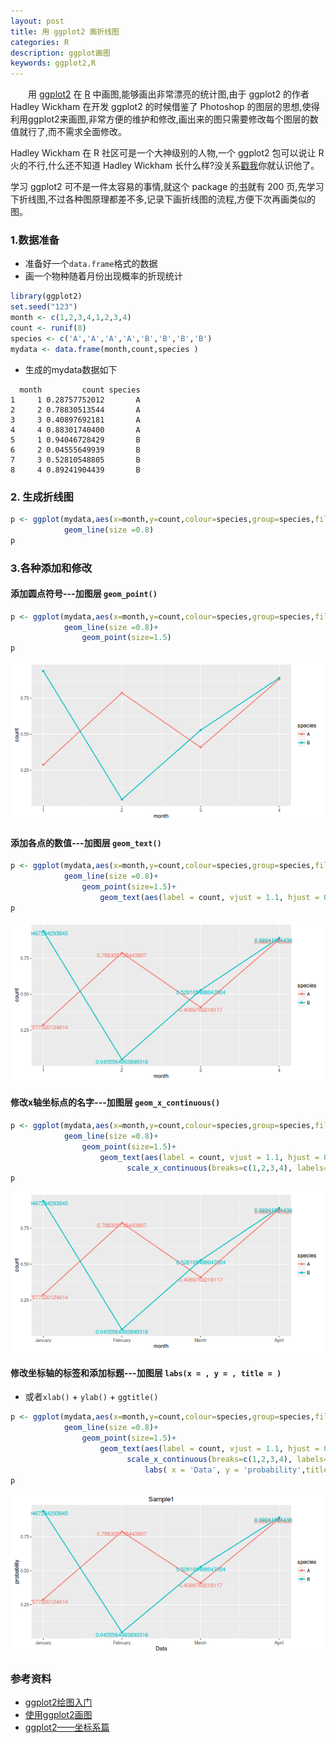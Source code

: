 ```yaml
---
layout: post
title: 用 ggplot2 画折线图
categories: R
description: ggplot画图
keywords: ggplot2,R
---
```


　　用 [ggplot2](https://github.com/hadley/ggplot2) 在 [R](https://www.r-project.org/) 中画图,能够画出非常漂亮的统计图,由于 ggplot2 的作者 Hadley Wickham 在开发 ggplot2 的时候借鉴了 Photoshop 的图层的思想,使得利用ggplot2来画图,非常方便的维护和修改,画出来的图只需要修改每个图层的数值就行了,而不需求全面修改。


  Hadley Wickham 在 R 社区可是一个大神级别的人物,一个 ggplot2 包可以说让 R 火的不行,什么还不知道 Hadley Wickham 长什么样?没关系[戳我](https://avatars3.githubusercontent.com/u/4196?v=3&s=400)你就认识他了。


  学习 ggplot2 可不是一件太容易的事情,就这个 package 的[书](http://www.amazon.com/dp/0387981403/ref=cm_sw_su_dp?tag=ggplot2-20)就有 200 页,先学习下折线图,不过各种图原理都差不多,记录下画折线图的流程,方便下次再画类似的图。

### 1.数据准备

* 准备好一个`data.frame`格式的数据
* 画一个物种随着月份出现概率的折现统计

```r
library(ggplot2)
set.seed("123")
month <- c(1,2,3,4,1,2,3,4)
count <- runif(8)
species <- c('A','A','A','A','B','B','B','B')
mydata <- data.frame(month,count,species )

```
* 生成的mydata数据如下

```
  month         count species
1     1 0.28757752012       A
2     2 0.78830513544       A
3     3 0.40897692181       A
4     4 0.88301740400       A
5     1 0.94046728429       B
6     2 0.04555649939       B
7     3 0.52810548805       B
8     4 0.89241904439       B

```


### 2. 生成折线图

```r
p <- ggplot(mydata,aes(x=month,y=count,colour=species,group=species,fill=species)) +
			geom_line(size =0.8)
p
```


### 3.各种添加和修改

#### 添加圆点符号---加图层 `geom_point()`


```r
p <- ggplot(mydata,aes(x=month,y=count,colour=species,group=species,fill=species)) +
			geom_line(size =0.8)+ 
				geom_point(size=1.5)
p
```

![plot_broken_line2](/images/posts/R/plot_broken_line2.png)


#### 添加各点的数值---加图层 `geom_text()`


```r
p <- ggplot(mydata,aes(x=month,y=count,colour=species,group=species,fill=species)) +
			geom_line(size =0.8)+ 
				geom_point(size=1.5)+
				    geom_text(aes(label = count, vjust = 1.1, hjust = 0.5, angle = 0), show.legend = FALSE)
p
```

![plot_broken_line3](/images/posts/R/plot_broken_line3.png)


#### 修改x轴坐标点的名字---加图层 `geom_x_continuous()`


```r
p <- ggplot(mydata,aes(x=month,y=count,colour=species,group=species,fill=species)) +
			geom_line(size =0.8)+ 
				geom_point(size=1.5)+
				    geom_text(aes(label = count, vjust = 1.1, hjust = 0.5, angle = 0), show.legend = FALSE)+
				          scale_x_continuous(breaks=c(1,2,3,4), labels=c("January", "February", "March", "April"))
p
```

![plot_broken_line4](/images/posts/R/plot_broken_line4.png)


#### 修改坐标轴的标签和添加标题---加图层 `labs(x = , y = , title = )`

* 或者`xlab()` + `ylab()` + `ggtitle()`

```r
p <- ggplot(mydata,aes(x=month,y=count,colour=species,group=species,fill=species)) +
			geom_line(size =0.8)+ 
				geom_point(size=1.5)+
				    geom_text(aes(label = count, vjust = 1.1, hjust = 0.5, angle = 0), show.legend = FALSE)+
				          scale_x_continuous(breaks=c(1,2,3,4), labels=c("January", "February", "March", "April"))+
				              labs( x = 'Data', y = 'probability',title = 'Sample1')
p
```

![plot_broken_line5](/images/posts/R/plot_broken_line5.png)


### 参考资料

* [ggplot2绘图入门](http://www.plob.org/2012/09/20/3553.html)
* [使用ggplot2画图](http://www.plob.org/2014/05/11/7264.html)
* [ggplot2——坐标系篇](http://www.2cto.com/kf/201508/431434.html)